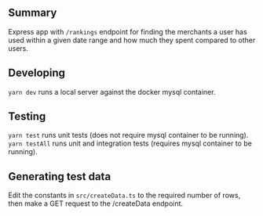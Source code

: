 ## Summary

Express app with `/rankings` endpoint for finding the merchants a user has used within a given date range and how much they spent compared to other users.

## Developing

`yarn dev` runs a local server against the docker mysql container.

## Testing

`yarn test` runs unit tests (does not require mysql container to be running).
`yarn testAll` runs unit and integration tests (requires mysql container to be running).

## Generating test data

Edit the constants in `src/createData.ts` to the required number of rows, then make a GET request to the /createData endpoint.
